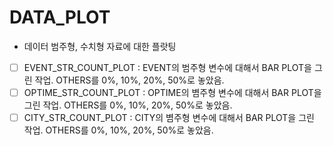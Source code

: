 # DATA_PLOT
  - 데이터 범주형, 수치형 자료에 대한 플랏팅

- [ ] EVENT_STR_COUNT_PLOT : EVENT의 범주형 변수에 대해서 BAR PLOT을 그린 작업. OTHERS를 0%, 10%, 20%, 50%로 놓았음.
- [ ] OPTIME_STR_COUNT_PLOT : OPTIME의 볌주형 변수에 대해서 BAR PLOT을 그린 작업. OTHERS를 0%, 10%, 20%, 50%로 놓았음.
- [ ] CITY_STR_COUNT_PLOT : CITY의 볌주형 변수에 대해서 BAR PLOT을 그린 작업. OTHERS를 0%, 10%, 20%, 50%로 놓았음.
